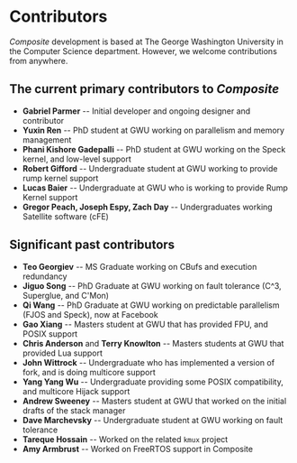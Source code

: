 Contributors
============

_Composite_ development is based at The George Washington University
in the Computer Science department.  However, we welcome contributions
from anywhere.

The current primary contributors to _Composite_
-----------------------------------------------

- **Gabriel Parmer** -- Initial developer and ongoing designer and contributor
- **Yuxin Ren** -- PhD student at GWU working on parallelism and memory management
- **Phani Kishore Gadepalli** -- PhD student at GWU working on the Speck kernel, and low-level support
- **Robert Gifford** -- Undergraduate student at GWU working to provide rump kernel support
- **Lucas Baier** -- Undergraduate at GWU who is working to provide Rump Kernel support
- **Gregor Peach, Joseph Espy, Zach Day** -- Undergraduates working Satellite software (cFE)

Significant past contributors
-----------------------------

- **Teo Georgiev** -- MS Graduate working on CBufs and execution redundancy
- **Jiguo Song** -- PhD Graduate at GWU working on fault tolerance (C^3, Superglue, and C'Mon)
- **Qi Wang** -- PhD Graduate at GWU working on predictable parallelism (FJOS and Speck), now at Facebook
- **Gao Xiang** -- Masters student at GWU that has provided FPU, and POSIX support
- **Chris Anderson** and **Terry Knowlton** -- Masters students at GWU that provided Lua support
- **John Wittrock** -- Undergraduate who has implemented a version of fork, and is doing multicore support
- **Yang Yang Wu** -- Undergraduate providing some POSIX compatibility, and multicore Hijack support
- **Andrew Sweeney** -- Masters student at GWU that worked on the initial drafts of the stack manager
- **Dave Marchevsky** -- Undergraduate student at GWU working on fault tolerance
- **Tareque Hossain** -- Worked on the related `kmux` project
- **Amy Armbrust** -- Worked on FreeRTOS support in Composite
